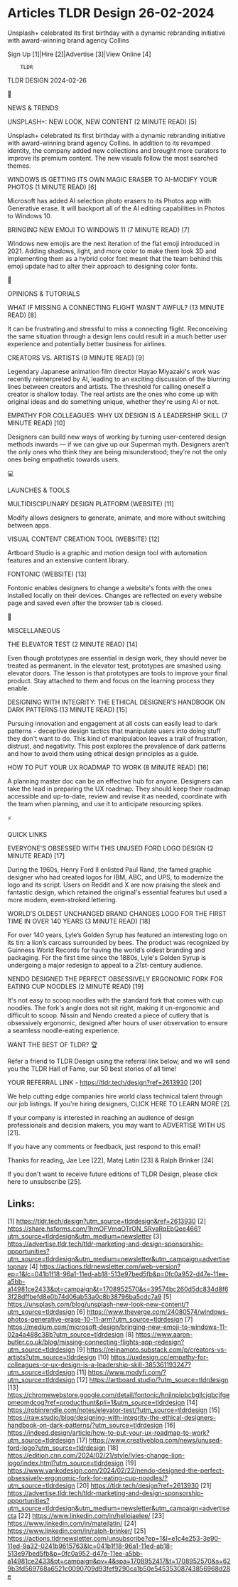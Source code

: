 # Articles TLDR Design 26-02-2024

Unsplash+ celebrated its first birthday with a dynamic rebranding
initiative with award-winning brand agency Collins  

Sign Up [1]|Hire [2]|Advertise [3]|View Online [4] 

		TLDR 

TLDR DESIGN 2024-02-26

📱 

NEWS & TRENDS

 UNSPLASH+: NEW LOOK, NEW CONTENT (2 MINUTE READ) [5] 

 Unsplash+ celebrated its first birthday with a dynamic rebranding
initiative with award-winning brand agency Collins. In addition to its
revamped identity, the company added new collections and brought more
curators to improve its premium content. The new visuals follow the
most searched themes. 

 WINDOWS IS GETTING ITS OWN MAGIC ERASER TO AI-MODIFY YOUR PHOTOS (1
MINUTE READ) [6] 

 Microsoft has added AI selection photo erasers to its Photos app with
Generative erase. It will backport all of the AI editing capabilities
in Photos to Windows 10. 

 BRINGING NEW EMOJI TO WINDOWS 11 (7 MINUTE READ) [7] 

 Windows new emojis are the next iteration of the flat emoji
introduced in 2021. Adding shadows, light, and more color to make them
look 3D and implementing them as a hybrid color font meant that the
team behind this emoji update had to alter their approach to designing
color fonts. 

🚀 

OPINIONS & TUTORIALS

 WHAT IF MISSING A CONNECTING FLIGHT WASN’T AWFUL? (13 MINUTE READ)
[8] 

 It can be frustrating and stressful to miss a connecting flight.
Reconceiving the same situation through a design lens could result in
a much better user experience and potentially better business for
airlines. 

 CREATORS VS. ARTISTS (9 MINUTE READ) [9] 

 Legendary Japanese animation film director Hayao Miyazaki's work was
recently reinterpreted by AI, leading to an exciting discussion of the
blurring lines between creators and artists. The threshold for calling
oneself a creator is shallow today. The real artists are the ones who
come up with original ideas and do something unique, whether they're
using AI or not. 

 EMPATHY FOR COLLEAGUES: WHY UX DESIGN IS A LEADERSHIP SKILL (7 MINUTE
READ) [10] 

 Designers can build new ways of working by turning user-centered
design methods inwards — if we can give up our Superman myth.
Designers aren’t the only ones who think they are being
misunderstood; they’re not the only ones being empathetic towards
users. 

💻 

LAUNCHES & TOOLS

 MULTIDISCIPLINARY DESIGN PLATFORM (WEBSITE) [11] 

 Modify allows designers to generate, animate, and more without
switching between apps. 

 VISUAL CONTENT CREATION TOOL (WEBSITE) [12] 

 Artboard Studio is a graphic and motion design tool with automation
features and an extensive content library. 

 FONTONIC (WEBSITE) [13] 

 Fontonic enables designers to change a website's fonts with the ones
installed locally on their devices. Changes are reflected on every
website page and saved even after the browser tab is closed. 

🎁 

MISCELLANEOUS

 THE ELEVATOR TEST (2 MINUTE READ) [14] 

 Even though prototypes are essential in design work, they should
never be treated as permanent. In the elevator test, prototypes are
smashed using elevator doors. The lesson is that prototypes are tools
to improve your final product. Stay attached to them and focus on the
learning process they enable. 

 DESIGNING WITH INTEGRITY: THE ETHICAL DESIGNER’S HANDBOOK ON DARK
PATTERNS (13 MINUTE READ) [15] 

 Pursuing innovation and engagement at all costs can easily lead to
dark patterns - deceptive design tactics that manipulate users into
doing stuff they don't want to do. This kind of manipulation leaves a
trail of frustration, distrust, and negativity. This post explores the
prevalence of dark patterns and how to avoid them using ethical design
principles as a guide. 

 HOW TO PUT YOUR UX ROADMAP TO WORK (8 MINUTE READ) [16] 

 A planning master doc can be an effective hub for anyone. Designers
can take the lead in preparing the UX roadmap. They should keep their
roadmap accessible and up-to-date, review and revise it as needed,
coordinate with the team when planning, and use it to anticipate
resourcing spikes. 

⚡ 

QUICK LINKS

 EVERYONE'S OBSESSED WITH THIS UNUSED FORD LOGO DESIGN (2 MINUTE READ)
[17] 

 During the 1960s, Henry Ford II enlisted Paul Rand, the famed graphic
designer who had created logos for IBM, ABC, and UPS, to modernize the
logo and its script. Users on Reddit and X are now praising the sleek
and fantastic design, which retained the original's essential features
but used a more modern, even-stroked lettering. 

 WORLD’S OLDEST UNCHANGED BRAND CHANGES LOGO FOR THE FIRST TIME IN
OVER 140 YEARS (3 MINUTE READ) [18] 

 For over 140 years, Lyle’s Golden Syrup has featured an interesting
logo on its tin: a lion’s carcass surrounded by bees. The product
was recognized by Guinness World Records for having the world’s
oldest branding and packaging. For the first time since the 1880s,
Lyle's Golden Syrup is undergoing a major redesign to appeal to a
21st-century audience. 

 NENDO DESIGNED THE PERFECT OBSESSIVELY ERGONOMIC FORK FOR EATING CUP
NOODLES (2 MINUTE READ) [19] 

 It's not easy to scoop noodles with the standard fork that comes with
cup noodles. The fork's angle does not sit right, making it
un-ergonomic and difficult to scoop. Nissin and Nendo created a piece
of cutlery that is obsessively ergonomic, designed after hours of user
observation to ensure a seamless noodle-eating experience. 

WANT THE BEST OF TLDR? 🏆

Refer a friend to TLDR Design using the referral link below, and we
will send you the TLDR Hall of Fame, our 50 best stories of all time!

YOUR REFERRAL LINK - https://tldr.tech/design?ref=2613930 [20]

 We help cutting edge companies hire world class technical talent
through our job listings. If you're hiring designers, CLICK HERE TO
LEARN MORE [2]. 

If your company is interested in reaching an audience of design
professionals and decision makers, you may want to ADVERTISE WITH US
[21]. 

If you have any comments or feedback, just respond to this email! 

Thanks for reading, 
Jae Lee [22], Matej Latin [23] & Ralph Brinker [24] 

If you don't want to receive future editions of TLDR Design,
please click here to unsubscribe [25]. 

 

Links:
------
[1] https://tldr.tech/design?utm_source=tldrdesign&ref=2613930
[2] https://share.hsforms.com/1hmOFVmqOTrON_SRvaRqEbQee466?utm_source=tldrdesign&utm_medium=newsletter
[3] https://advertise.tldr.tech/tldr-marketing-and-design-sponsorship-opportunities?utm_source=tldrdesign&utm_medium=newsletter&utm_campaign=advertisetopnav
[4] https://actions.tldrnewsletter.com/web-version?ep=1&lc=041b1f18-96a1-11ed-ab18-513e97bed5fb&p=0fc0a952-d47e-11ee-a5bb-a14981ce2433&pt=campaign&t=1708952570&s=39574bc260d5dc834d8f63f28dffbefd8e0b74d06ab53a0c8b38796ba5cdc7a9
[5] https://unsplash.com/blog/unsplash-new-look-new-content/?utm_source=tldrdesign
[6] https://www.theverge.com/24080574/windows-photos-generative-erase-10-11-arm?utm_source=tldrdesign
[7] https://medium.com/microsoft-design/bringing-new-emoji-to-windows-11-02a4a488c38b?utm_source=tldrdesign
[8] https://www.aaron-butler.co.uk/blog/missing-connecting-flights-app-redesign?utm_source=tldrdesign
[9] https://reiinamoto.substack.com/p/creators-vs-artists?utm_source=tldrdesign
[10] https://uxdesign.cc/empathy-for-colleagues-or-ux-design-is-a-leadership-skill-385361193247?utm_source=tldrdesign
[11] https://www.modyfi.com/?utm_source=tldrdesign
[12] https://artboard.studio/?utm_source=tldrdesign
[13] https://chromewebstore.google.com/detail/fontonic/hnjlnpipbcbgllcjgbcjfgepmeomdcog?ref=producthunt&pli=1&utm_source=tldrdesign
[14] https://robinrendle.com/notes/elevator-test/?utm_source=tldrdesign
[15] https://raw.studio/blog/designing-with-integrity-the-ethical-designers-handbook-on-dark-patterns/?utm_source=tldrdesign
[16] https://indeed.design/article/how-to-put-your-ux-roadmap-to-work?utm_source=tldrdesign
[17] https://www.creativebloq.com/news/unused-ford-logo?utm_source=tldrdesign
[18] https://edition.cnn.com/2024/02/21/style/lyles-change-lion-logo/index.html?utm_source=tldrdesign
[19] https://www.yankodesign.com/2024/02/22/nendo-designed-the-perfect-obsessively-ergonomic-fork-for-eating-cup-noodles/?utm_source=tldrdesign
[20] https://tldr.tech/design?ref=2613930
[21] https://advertise.tldr.tech/tldr-marketing-and-design-sponsorship-opportunities?utm_source=tldrdesign&utm_medium=newsletter&utm_campaign=advertisecta
[22] https://www.linkedin.com/in/hellojaelee/
[23] https://www.linkedin.com/in/matejlatin/
[24] https://www.linkedin.com/in/ralph-brinker/
[25] https://actions.tldrnewsletter.com/unsubscribe?ep=1&l=e1c4e253-3e90-11ed-9a32-0241b9615763&lc=041b1f18-96a1-11ed-ab18-513e97bed5fb&p=0fc0a952-d47e-11ee-a5bb-a14981ce2433&pt=campaign&pv=4&spa=1708952417&t=1708952570&s=629b3fd569768a6521c0090709d93fef9290ca1b50e54535308743856968d28e